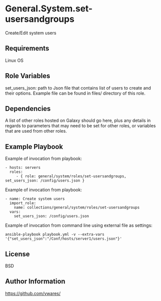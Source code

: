 General.System.set-usersandgroups
=========

Create/Edit system users

Requirements
------------

Linux OS

Role Variables
--------------

set_users_json: path to Json file that contains list of users to create and their options. Example file can be found in files/ directory of this role.

Dependencies
------------

A list of other roles hosted on Galaxy should go here, plus any details in regards to parameters that may need to be set for other roles, or variables that are used from other roles.

Example Playbook
----------------

Example of invocation from playbook:

    - hosts: servers
      roles:
         - { role: general/system/roles/set-usersandgroups, set_users_json: /config/users.json }

Example of invocation from playbook:

    - name: Create system users
      import_role:
        name: collections/general/system/roles/set-usersandgroups
      vars:
        set_users_json: /config/users.json

Example of invocation from command line using external file as settings:

    ansible-playbook playbook.yml -v --extra-vars '{"set_users_json":"/Conf/hosts/server1/users.json"}'

License
-------

BSD

Author Information
------------------

https://github.com/vwares/
